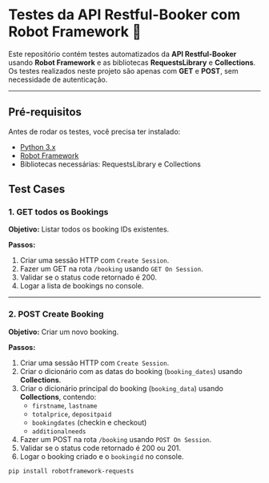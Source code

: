 # Testes da API Restful-Booker com Robot Framework 🐾

Este repositório contém testes automatizados da **API Restful-Booker** usando **Robot Framework** e as bibliotecas **RequestsLibrary** e **Collections**.  
Os testes realizados neste projeto são apenas com **GET** e **POST**, sem necessidade de autenticação.

---

## Pré-requisitos

Antes de rodar os testes, você precisa ter instalado:

- [Python 3.x](https://www.python.org/)
- [Robot Framework](https://robotframework.org/)
- Bibliotecas necessárias: RequestsLibrary e Collections

## Test Cases

### 1. GET todos os Bookings

**Objetivo:** Listar todos os booking IDs existentes.

**Passos:**

1. Criar uma sessão HTTP com `Create Session`.
2. Fazer um GET na rota `/booking` usando `GET On Session`.
3. Validar se o status code retornado é 200.
4. Logar a lista de bookings no console.

---

### 2. POST Create Booking

**Objetivo:** Criar um novo booking.

**Passos:**

1. Criar uma sessão HTTP com `Create Session`.
2. Criar o dicionário com as datas do booking (`booking_dates`) usando **Collections**.
3. Criar o dicionário principal do booking (`booking_data`) usando **Collections**, contendo:
   - `firstname`, `lastname`
   - `totalprice`, `depositpaid`
   - `bookingdates` (checkin e checkout)
   - `additionalneeds`
4. Fazer um POST na rota `/booking` usando `POST On Session`.
5. Validar se o status code retornado é 200 ou 201.
6. Logar o booking criado e o `bookingid` no console.






```bash
pip install robotframework-requests



